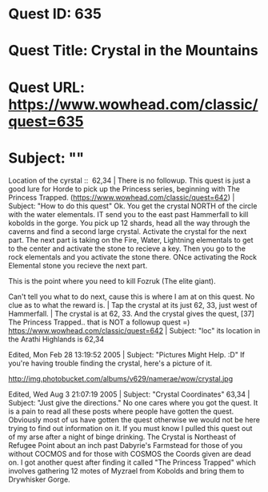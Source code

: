 # Quest ID: 635
# Quest Title: Crystal in the Mountains
# Quest URL: https://www.wowhead.com/classic/quest=635
# Subject: "<Blank>"
Location of the cyrstal ::  62,34 | There is no followup. This quest is just a good lure for Horde to pick up the Princess series, beginning with The Princess Trapped. (https://www.wowhead.com/classic/quest=642) | Subject: "How to do this quest"
Ok. You get the crystal NORTH of the circle with the water elementals. IT send you to the east past Hammerfall to kill kobolds in the gorge. You pick up 12 shards, head all the way through the caverns and find a second large crystal. Activate the crystal for the next part.
The next part is taking on the Fire, Water, Lightning elementals to get to the center and activate the stone to recieve a key. Then you go to the rock elementals and you activate the stone there. ONce activating the Rock Elemental stone you recieve the next part.

This is the point where you need to kill Fozruk (The elite giant).

Can't tell you what to do next, cause this is where I am at on this quest. No clue as to what the reward is. | Tap the crystal at its just 62, 33, just west of Hammerfall. | The crystal is at 62, 33.
And the crystal gives the quest,
[37] The Princess Trapped.. that is NOT a followup quest =)
https://www.wowhead.com/classic/quest=642 | Subject: "loc"
its location in the Arathi Highlands is 62,34

Edited, Mon Feb 28 13:19:52 2005 | Subject: "Pictures Might Help. :D"
If you're having trouble finding the crystal, here's a picture of it.

http://img.photobucket.com/albums/v629/namerae/wow/crystal.jpg

Edited, Wed Aug 3 21:07:19 2005 | Subject: "Crystal Coordinates"
63,34 | Subject: "Just give the directions."
No one cares where you got the quest. It is a pain to read all these posts where people have gotten the quest. Obviously most of us have gotten the quest otherwise we would not be here trying to find out information on it. If you must know I pulled this quest out of my arse after a night of binge drinking. The Crystal is Northeast of Refugee Point about an inch past Dabyrie's Farmstead for those of you without COCMOS and for those with COSMOS the Coords given are dead on. I got another quest after finding it called "The Princess Trapped" which involves gathering 12 motes of Myzrael from Kobolds and bring them to Drywhisker Gorge.